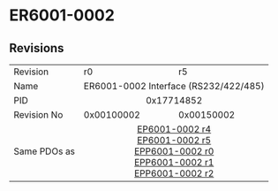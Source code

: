 # ER6001-0002

## Revisions
<table>
<tr>
<td>Revision</td>
<td>r0</td>
<td>r5</td>
</tr>
<tr>
<td>Name</td>
<td colspan=2 align="center">ER6001-0002 Interface (RS232/422/485)</td>
</tr>
<tr>
<td>PID</td>
<td colspan=2 align="center">0x17714852</td>
</tr>
<tr>
<td>Revision No</td>
<td>0x00100002</td>
<td>0x00150002</td>
</tr>
<tr>
<td>Same PDOs as</td>
<td colspan=2 align="center"><a href="EP6001-0002.md">EP6001-0002 r4</a><br/><a href="EP6001-0002.md">EP6001-0002 r5</a><br/><a href="EPP6001-0002.md">EPP6001-0002 r0</a><br/><a href="EPP6001-0002.md">EPP6001-0002 r1</a><br/><a href="EPP6001-0002.md">EPP6001-0002 r2</a></td>
</tr>
</table>
